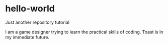 # hello-world
Just another repository tutorial

I am a game designer trying to learn the practical skills of coding. Toast is in my immediate future.

